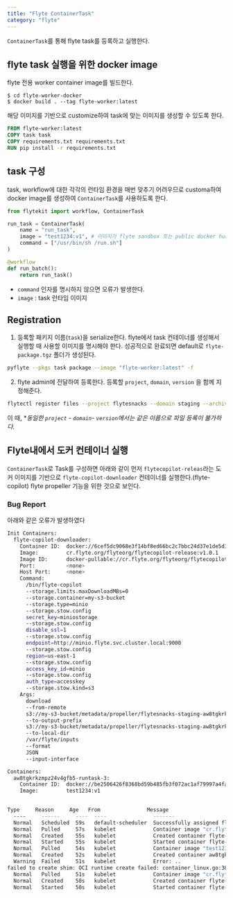 ```yaml
---
title: "Flyte ContainerTask"
category: "flyte"
---
```


`ContainerTask`를 통해 flyte task를 등록하고 실행한다.

## flyte task 실행을 위한 docker image
flyte 전용 worker container image를 빌드한다.

```console
$ cd flyte-worker-docker
$ docker build . --tag flyte-worker:latest
```

해당 이미지를 기반으로 customize하여 task에 맞는 이미지를 생성할 수 있도록 한다.
```Dockerfile
FROM flyte-worker:latest
COPY task task
COPY requirements.txt requirements.txt
RUN pip install -r requirements.txt
```

## task 구성
task, workflow에 대한 각각의 런타임 환경을 매번 맞추기 어려우므로 customa하여 docker image를 생성하여 `ContainerTask`를 사용하도록 한다.

```python
from flytekit import workflow, ContainerTask

run_task = ContainerTask(
    name = "run_task",
    image = "test1234:v1", # 이미지가 flyte sandbox 또는 public docker hub에 올라가 있어야 한다.
    command = ["/usr/bin/sh /run.sh"]
)

@workflow 
def run_batch():
    return run_task()
```
- `command` 인자를 명시하지 않으면 오류가 발생한다.
- `image` : task 런타임 이미지


## Registration
1. 등록할 패키지 이름(`task`)을 serialize한다. flyte에서 task 컨테이너를 생성해서 실행할 때 사용할 이미지를 명시해야 한다. 성공적으로 완료되면 default로 `flyte-package.tgz` 폴더가 생성된다.  
  ```bash
  pyflyte --pkgs task package --image "flyte-worker:latest" -f
  ```
2. flyte admin에 전달하여 등록한다. 등록할 `project`, `domain`, `version` 을 함께 지정해준다.  
  ```bash
  flytectl register files --project flytesnacks --domain staging --archive flyte-package.tgz --version v3
  ```

이 때, **동일한 `project` - `domain`- `version`에서는 같은 이름으로 파일 등록이 불가하다.*


## Flyte내에서 도커 컨테이너 실행

`ContainerTask`로 Task를 구성하면 아래와 같이 먼저 `flytecopilot-releas`라는 도커 이미지를 기반으로 `flyte-copilot-downloader` 컨테이너를 실행한다.(flyte-copilot) flyte propeller 기능을 위한 것으로 보인다.

### Bug Report
아래와 같은 오류가 발생하였다
```bash
Init Containers:
  flyte-copilot-downloader:
    Container ID:  docker://6cef5dc9068e3f14bf8ed66bc2c7bbc24d37e1de5d3a90149cda426faa46902e
    Image:         cr.flyte.org/flyteorg/flytecopilot-release:v1.0.1
    Image ID:      docker-pullable://cr.flyte.org/flyteorg/flytecopilot-release@sha256:1cae52cfd452a707146dd8d4f06faa10d1f2ea45e66a8585201ca896143ea256
    Port:          <none>
    Host Port:     <none>
    Command:
      /bin/flyte-copilot
      --storage.limits.maxDownloadMBs=0
      --storage.container=my-s3-bucket
      --storage.type=minio
      --storage.stow.config
      secret_key=miniostorage
      --storage.stow.config
      disable_ssl=1
      --storage.stow.config
      endpoint=http://minio.flyte.svc.cluster.local:9000
      --storage.stow.config
      region=us-east-1
      --storage.stow.config
      access_key_id=minio
      --storage.stow.config
      auth_type=accesskey
      --storage.stow.kind=s3
    Args:
      download
      --from-remote
      s3://my-s3-bucket/metadata/propeller/flytesnacks-staging-aw8tgkrkzmpz24v4gfb5/runtask/data/inputs.pb
      --to-output-prefix
      s3://my-s3-bucket/metadata/propeller/flytesnacks-staging-aw8tgkrkzmpz24v4gfb5/runtask/data/3
      --to-local-dir
      /var/flyte/inputs
      --format
      JSON
      --input-interface

Containers:
  aw8tgkrkzmpz24v4gfb5-runtask-3:
    Container ID:  docker://be2506426f8368bd59b485fb3f072ac1af79997a4fa4ef216092cd74f2b1cbca
    Image:         test1234:v1
    

Type     Reason     Age   From               Message
  ----     ------     ----  ----               -------
  Normal   Scheduled  59s   default-scheduler  Successfully assigned flytesnacks-staging/aw8tgkrkzmpz24v4gfb5-runtask-3 to b0cb91da6f2b
  Normal   Pulled     57s   kubelet            Container image "cr.flyte.org/flyteorg/flytecopilot-release:v1.0.1" already present on machine
  Normal   Created    55s   kubelet            Created container flyte-copilot-downloader
  Normal   Started    55s   kubelet            Started container flyte-copilot-downloader
  Normal   Pulled     54s   kubelet            Container image "test1234:v1" already present on machine
  Normal   Created    52s   kubelet            Created container aw8tgkrkzmpz24v4gfb5-runtask-3
  Warning  Failed     51s   kubelet            Error: .. 
failed to create shim: OCI runtime create failed: container_linux.go:380: starting container process caused: exec: "/usr/bin/sh run.sh": stat /usr/bin/sh run.sh: no such file or directory: unknown..
  Normal   Pulled     51s   kubelet            Container image "cr.flyte.org/flyteorg/flytecopilot-release:v1.0.1" already present on machine
  Normal   Created    50s   kubelet            Created container flyte-copilot-sidecar
  Normal   Started    50s   kubelet            Started container flyte-copilot-sidecar
```
